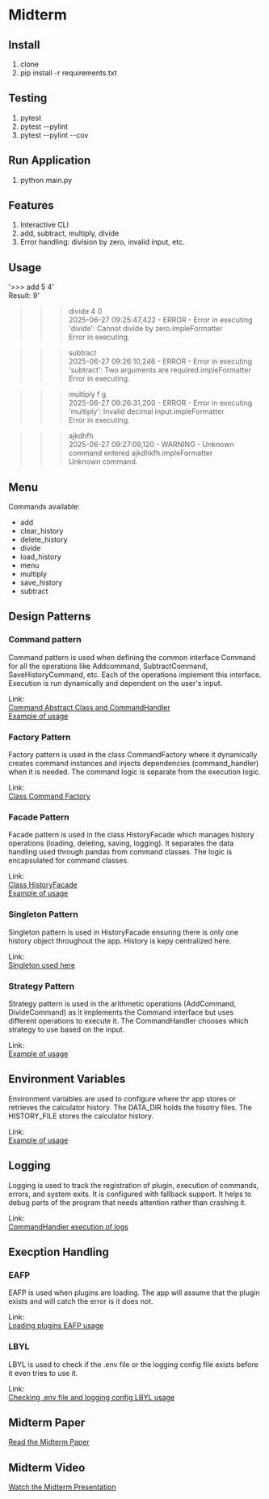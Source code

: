 # Midterm

## Install

1. clone
2. pip install -r requirements.txt


## Testing 

1. pytest
2. pytest --pylint
3. pytest --pylint --cov

## Run Application

1. python main.py


## Features

1. Interactive CLI
2. add, subtract, multiply, divide
3. Error handling: division by zero, invalid input, etc.

## Usage

'>>> add 5 4'  
Result: 9'

>>> divide 4 0  
2025-06-27 09:25:47,422 - ERROR - Error in executing 'divide': Cannot divide by zero.impleFormatter  
Error in executing.

>>> subtract  
2025-06-27 09:26:10,246 - ERROR - Error in executing 'subtract': Two arguments are required.impleFormatter  
Error in executing.

>>> multiply f g  
2025-06-27 09:26:31,200 - ERROR - Error in executing 'multiply': Invalid decimal input.impleFormatter  
Error in executing.

>>> ajkdhfh  
2025-06-27 09:27:09,120 - WARNING - Unknown command entered ajkdhkfh.impleFormatter  
Unknown command.

## Menu
Commands available:
- add
- clear_history
- delete_history
- divide
- load_history
- menu
- multiply
- save_history
- subtract

## Design Patterns

### Command pattern
Command pattern is used when defining the common interface Command for all the operations like Addcommand, SubtractCommand, SaveHistoryCommand, etc. Each of the operations implement this interface. Execution is run dynamically and dependent on the user's input.

Link:  
[Command Abstract Class and CommandHandler](https://github.com/ipl2/Midterm-SU25/blob/main/app/commands/__init__.py)  
[Example of usage](https://github.com/ipl2/Midterm-SU25/blob/main/app/plugins/add/__init__.py)  

### Factory Pattern
Factory pattern is used in the class CommandFactory where it dynamically creates command instances and injects dependencies (command_handler) when it is needed. The command logic is separate from the execution logic.  

Link:  
[Class Command Factory](https://github.com/ipl2/Midterm-SU25/blob/main/app/factory.py)  

### Facade Pattern
Facade pattern is used in the class HistoryFacade which manages history operations (loading, deleting, saving, logging). It separates the data handling used through pandas from command classes. The logic is encapsulated for command classes.

Link:  
[Class HistoryFacade](https://github.com/ipl2/Midterm-SU25/blob/main/calculator/history_facade.py)  
[Example of usage](https://github.com/ipl2/Midterm-SU25/blob/main/app/plugins/csv/__init__.py)  

### Singleton Pattern
Singleton pattern is used in HistoryFacade ensuring there is only one history object throughout the app. History is kepy centralized here.  

Link:  
[Singleton used here](https://github.com/ipl2/Midterm-SU25/blob/main/calculator/history_facade.py#L7-L11)  

### Strategy Pattern
Strategy pattern is used in the arithmetic operations (AddCommand, DivideCommand) as it implements the Command interface but uses different operations to execute it. The CommandHandler chooses which strategy to use based on the input.  

Link:  
[Example of usage](https://github.com/ipl2/Midterm-SU25/blob/main/app/plugins/divide/__init__.py)  

## Environment Variables
Environment variables are used to configure where thr app stores or retrieves the calculator history. The DATA_DIR holds the hisotry files. The HISTORY_FILE stores the calculator history.  

Link:  
[Example of usage](https://github.com/ipl2/Midterm-SU25/blob/main/app/plugins/csv/__init__.py#L11-L23)  

## Logging
Logging is used to track the registration of plugin, execution of commands, errors, and system exits. It is configured with fallback support. It helps to debug parts of the program that needs attention rather than crashing it.  

Link:  
[CommandHandler execution of logs](https://github.com/ipl2/Midterm-SU25/blob/main/app/commands/__init__.py)  

## Execption Handling

### EAFP
EAFP is used when plugins are loading. The app will assume that the plugin exists and will catch the error is it does not.  

Link:  
[Loading plugins EAFP usage](https://github.com/ipl2/Midterm-SU25/blob/main/app/__init__.py#L37-L43)  

### LBYL
LBYL is used to check if the .env file or the logging config file exists before it even tries to use it.  

Link:  
[Checking .env file and logging config LBYL usage](https://github.com/ipl2/Midterm-SU25/blob/main/app/__init__.py#L21-L27)  

## Midterm Paper

[Read the Midterm Paper](https://docs.google.com/document/d/18gssYBFLmrn6g98iAhlxDEe7EDPnb-jFc2iQT6SK0yg/edit?usp=sharing)

## Midterm Video

[Watch the Midterm Presentation](https://drive.google.com/file/d/1cmqSwB1w5FOf-qS-x_Pp59WAdT3mnIQX/view?usp=sharing)